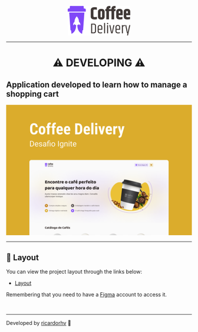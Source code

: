 <p align="center">
  <img src="./.github/logo.svg">
</p>

<hr>

<h1 align="center">⚠️ DEVELOPING ⚠️</h1>

## Application developed to learn how to manage a shopping cart

<img src="./.github/Capa.png">

---

## 🔖 Layout

You can view the project layout through the links below:

- [Layout](https://www.figma.com/file/5yT9ZzZmRQRS4yivGGB3pl/Coffee-Delivery/duplicate)

Remembering that you need to have a [Figma](http://figma.com/) account to access it.

<br>

---

Developed by [ricardorhv](https://github.com/ricardorhv) 👋
